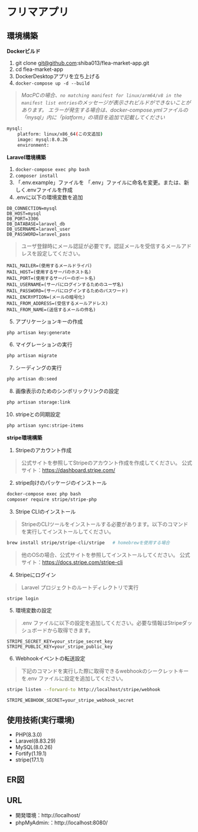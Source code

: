 # フリマアプリ

## 環境構築
**Dockerビルド**
1. git clone git@github.com:shiba013/flea-market-app.git
2. cd flea-market-app
3. DockerDesktopアプリを立ち上げる
4. `docker-compose up -d --build`

> *MacPCの場合、`no matching manifest for linux/arm64/v8 in the manifest list entries`のメッセージが表示されビルドができないことがあります。
エラーが発生する場合は、docker-compose.ymlファイルの「mysql」内に「platform」の項目を追加で記載してください*
``` bash
mysql:
    platform: linux/x86_64(この文追加)
    image: mysql:8.0.26
    environment:
```

**Laravel環境構築**
1. `docker-compose exec php bash`
2. `composer install`
3. 「.env.example」ファイルを 「.env」ファイルに命名を変更。または、新しく.envファイルを作成
4. .envに以下の環境変数を追加
``` text
DB_CONNECTION=mysql
DB_HOST=mysql
DB_PORT=3306
DB_DATABASE=laravel_db
DB_USERNAME=laravel_user
DB_PASSWORD=laravel_pass
```

> ユーザ登録時にメール認証が必要です。認証メールを受信するメールアドレスを設定してください。
``` text
MAIL_MAILER=(使用するメールドライバ)
MAIL_HOST=(使用するサーバのホスト名)
MAIL_PORT=(使用するサーバーのポート名)
MAIL_USERNAME=(サーバにログインするためのユーザ名)
MAIL_PASSWORD=(サーバにログインするためのパスワード)
MAIL_ENCRYPTION=(メールの暗号化)
MAIL_FROM_ADDRESS=(受信するメールアドレス)
MAIL_FROM_NAME=(送信するメールの件名)
```

5. アプリケーションキーの作成
``` bash
php artisan key:generate
```

6. マイグレーションの実行
``` bash
php artisan migrate
```

7. シーディングの実行
``` bash
php artisan db:seed
```

8. 画像表示のためのシンボリックリンクの設定
``` bash
php artisan storage:link
```

10. stripeとの同期設定
``` bash
php artisan sync:stripe-items
```

**stripe環境構築**
1. Stripeのアカウント作成
> 公式サイトを参照してStripeのアカウント作成を作成してください。
> 公式サイト：https://dashboard.stripe.com/

2. stripe向けのパッケージのインストール
``` bash
docker-compose exec php bash
composer require stripe/stripe-php
```

3. Stripe CLIのインストール
> StripeのCLIツールをインストールする必要があります。以下のコマンドを実行してインストールしてください。
```bash
brew install stripe/stripe-cli/stripe   # homebrewを使用する場合
```
> 他のOSの場合、公式サイトを参照してインストールしてください。
> 公式サイト：https://docs.stripe.com/stripe-cli

4. Stripeにログイン
> Laravel プロジェクトのルートディレクトリで実行
``` bash
stripe login
```

5. 環境変数の設定
> .env ファイルに以下の設定を追加してください。必要な情報はStripeダッシュボードから取得できます。
``` text
STRIPE_SECRET_KEY=your_stripe_secret_key
STRIPE_PUBLIC_KEY=your_stripe_public_key
```

6. Webhookイベントの転送設定
> 下記のコマンドを実行した際に取得できるwebhookのシークレットキーを.env ファイルに設定を追加してください。
``` bash
stripe listen --forward-to http://localhost/stripe/webhook
```
``` text
STRIPE_WEBHOOK_SECRET=your_stripe_webhook_secret
```

## 使用技術(実行環境)
- PHP(8.3.0)
- Laravel(8.83.29)
- MySQL(8.0.26)
- Fortify(1.19.1)
- stripe(17.1.1)

## ER図


## URL
- 開発環境：http://localhost/
- phpMyAdmin:：http://localhost:8080/

